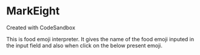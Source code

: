 # MarkEight
Created with CodeSandbox

This is food emoji interpreter.
It gives the name of the food emoji inputed in the input field and also when click on the below present emoji.
